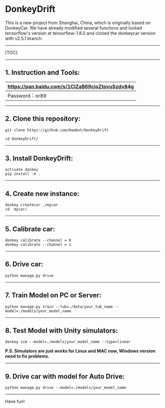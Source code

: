 # DonkeyDrift
This is a new project from Shanghai, China, which is originally based on DonkeyCar.
We have already modified several functions and locked tensorflow's version at tensorflow-1.8.0 and cloned the donkeycar version with v2.5.1 branch.

------

[TOC]

------

## 1. Instruction and Tools:
| https://pan.baidu.com/s/1ClZaB69cioZtovuSzdv84g |
| ----------------------------------------------- |
| Password：or89                                  |

------

## 2. Clone this repository:
```
git clone https://github.com/Haobot/DonkeyDrift

cd DonkeyDrift/
```

------

## 3. Install DonkeyDrift:

```
activate donkey
pip install -e .
```

------

## 4. Create new instance:

```
donkey createcar ./mycar
cd  mycar/
```

------

## 5. Calibrate car:

```
donkey calibrate --channel = 0
donkey calibrate --channel = 1
```

------

## 6. Drive car:

```
python manage.py drive 
```

------

## 7. Train Model on PC or Server:
```
python manage.py train --tub=./data/your_tub_name --model=./models/your_model_name
```

------

## 8. Test Model with Unity simulators:

```
donkey sim --model=./models/your_model_name --type=linear
```

**P.S. Simulators are just works for Linux and MAC now, Windows version need to fix problems.**

------

## 9. Drive car with model for Auto Drive:

```
python manage.py drive --model=./models/your_model_name
```

------

Have fun!

